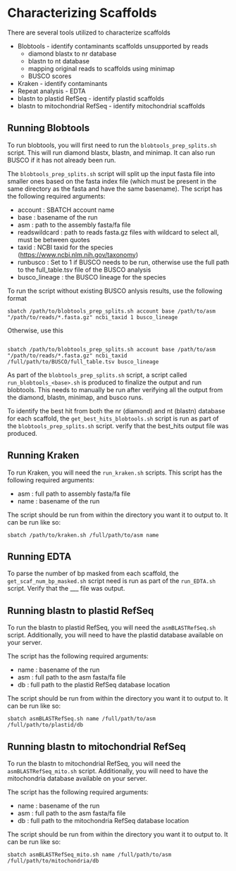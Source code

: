 # Characterizing Scaffolds



There are several tools utilized to characterize scaffolds

* Blobtools - identify contaminants scaffolds unsupported by reads
	* diamond blastx to nr database
	* blastn to nt database
	* mapping original reads to scaffolds using minimap
	* BUSCO scores
* Kraken - identify contaminants
* Repeat analysis - EDTA
* blastn to plastid RefSeq - identify plastid scaffolds
* blastn to mitochondrial RefSeq - identify mitochondrial scaffolds


## Running Blobtools

To run blobtools, you will first need to run the `blobtools_prep_splits.sh` script. This will run diamond blastx, blastn, and minimap. It can also run BUSCO if it has not already been run.

The `blobtools_prep_splits.sh` script will split up the input fasta file into smaller ones based on the fasta index file (which must be present in the same directory as the fasta and have the same basename).
The script has the following required arguments:
* account : SBATCH account name
* base : basename of the run
* asm : path to the assembly fasta/fa file
* readswildcard : path to reads fasta.gz files with wildcard to select all, must be between quotes
* taxid : NCBI taxid for the species (https://www.ncbi.nlm.nih.gov/taxonomy)
* runbusco : Set to 1 if BUSCO needs to be run, otherwise use the full path to the full_table.tsv file of the BUSCO analysis
* busco_lineage : the BUSCO lineage for the species

To run the script without existing BUSCO anlysis results, use the following format
```
sbatch /path/to/blobtools_prep_splits.sh account base /path/to/asm "/path/to/reads/*.fasta.gz" ncbi_taxid 1 busco_lineage
```
Otherwise, use this
```

sbatch /path/to/blobtools_prep_splits.sh account base /path/to/asm "/path/to/reads/*.fasta.gz" ncbi_taxid /full/path/to/BUSCO/full_table.tsv busco_lineage
```
As part of the `blobtools_prep_splits.sh` script, a script called `run_blobtools_<base>.sh` is produced to finalize the output and run blobtools. This needs to manually be run after verifying all the output from the diamond, blastn, minimap, and busco runs.

To identify the best hit from both the nr (diamond) and nt (blastn) database for each scaffold, the `get_best_hits_blobtools.sh` script is run as part of the `blobtools_prep_splits.sh` script. verify that the best_hits output file was produced.

## Running Kraken

To run Kraken, you will need the `run_kraken.sh` scripts. This script has the following required arguments:
* asm : full path to assembly fasta/fa file
* name : basename of the run

The script should be run from within the directory you want it to output to. It can be run like so:
```
sbatch /path/to/kraken.sh /full/path/to/asm name
```

## Running EDTA



To parse the number of bp masked from each scaffold, the `get_scaf_num_bp_masked.sh` script need is run as part of the `run_EDTA.sh` script. Verify that the ___ file was output.


## Running blastn to plastid RefSeq

To run the blastn to plastid RefSeq, you will need the `asmBLASTRefSeq.sh` script. Additionally, you will need to have the plastid database available on your server.

The script has the following required arguments:
* name : basename of the run
* asm : full path to the asm fasta/fa file
* db : full path to the plastid RefSeq database location

The script should be run from within the directory you want it to output to. It can be run like so:
```
sbatch asmBLASTRefSeq.sh name /full/path/to/asm /full/path/to/plastid/db
```

## Running blastn to mitochondrial RefSeq

To run the blastn to mitochondrial RefSeq, you will need the `asmBLASTRefSeq_mito.sh` script. Additionally, you will need to have the mitochondria database available on your server.

The script has the following required arguments:
* name : basename of the run
* asm : full path to the asm fasta/fa file
* db : full path to the mitochondria RefSeq database location

The script should be run from within the directory you want it to output to. It can be run like so:
```
sbatch asmBLASTRefSeq_mito.sh name /full/path/to/asm /full/path/to/mitochondria/db
```

